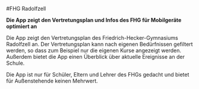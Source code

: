 #FHG Radolfzell

**Die App zeigt den Vertretungsplan und Infos des FHG für Mobilgeräte optimiert an**

Die App zeigt den Vertretungsplan des Friedrich-Hecker-Gymnasiums Radolfzell an. Der Vertretungsplan kann nach eigenen Bedürfnissen gefiltert werden, so dass zum Beispiel nur die eigenen Kurse angezeigt werden. Außerdem bietet die App einen Überblick über aktuelle Ereignisse an der Schule.

Die App ist nur für Schüler, Eltern und Lehrer des FHGs gedacht und bietet für Außenstehende keinen Mehrwert.
